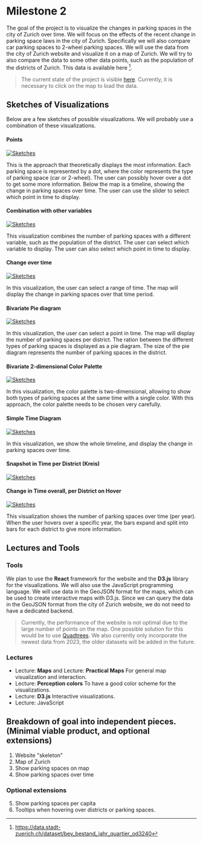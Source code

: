 # Milestone 2

The goal of the project is to visualize the changes in parking spaces in the city of Zurich over time. We will focus on the effects of the recent change in parking space laws in the city of Zurich. Specifically we will also compare car parking spaces to 2-wheel parking spaces. We will use the data from the city of Zurich website and visualize it on a map of Zurich. We will try to also compare the data to some other data points, such as the population of the districts of Zurich. This data is available here [^3].

> The current state of the project is visible [here](https://project-2023-campiroboys.vercel.app/). Currently, it is necessary to click on the map to load the data. 

## Sketches of Visualizations

Below are a few sketches of possible visualizations. We will probably use a combination of these visualizations.

#### Points

[![Sketches](assets/Sketch_Points.drawio.png)](assets/Sketch_Points.drawio.png)

This is the approach that theoretically displays the most information. Each parking space is represented by a dot, where the color represents the type of parking space (car or 2-wheel). The user can possibly hover over a dot to get some more information. Below the map is a timeline, showing the change in parking spaces over time. The user can use the slider to select which point in time to display.

#### Combination with other variables

[![Sketches](assets/Sketch_Gradient.drawio.png)](assets/Sketch_Gradient.drawio.png)

This visualization combines the number of parking spaces with a different variable, such as the population of the district. The user can select which variable to display. The user can also select which point in time to display.

#### Change over time

[![Sketches](assets/Sketch_Arrows.drawio.png)](assets/Sketch_Arrows.drawio.png)

In this visualization, the user can select a range of time. The map will display the change in parking spaces over that time period.

#### Bivariate Pie diagram

[![Sketches](assets/Sketch_Pie.drawio.png)](assets/Sketch_Pie.drawio.png)

In this visualization, the user can select a point in time. The map will display the number of parking spaces per district. The ration between the different types of parking spaces is displayed as a pie diagram. The size of the pie diagram represents the number of parking spaces in the district.

#### Bivariate 2-dimensional Color Palette

[![Sketches](assets/Sketch_BivarPal.drawio.png)](assets/Sketch_BivarPal.drawio.png)

In this visualization, the color palette is two-dimensional, allowing to show both types of parking spaces at the same time with a single color. With this approach, the color palette needs to be chosen very carefully.

#### Simple Time Diagram

[![Sketches](assets/Sketch_Simple_Time.drawio.png)](assets/Sketch_Simple_Time.drawio.png)

In this visualization, we show the whole timeline, and display the change in parking spaces over time.

#### Snapshot in Time per District (Kreis)

[![Sketches](assets/Sketch_Snapshot_Distr.drawio.png)](assets/Sketch_Snapshot_Distr.drawio.png)

#### Change in Time overall, per District on Hover

[![Sketches](assets/Sketch_Hover.drawio.png)](assets/Sketch_Hover.drawio.png)

This visualization shows the number of parking spaces over time (per year). When the user hovers over a specific year, the bars expand and split into bars for each district to give more information.

## Lectures and Tools

### Tools

We plan to use the **React** framework for the website and the **D3.js** library for the visualizations. We will also use the JavaScript programming language.
We will use data in the GeoJSON format for the maps, which can be used to create interactive maps with D3.js. Since we can query the data in the GeoJSON format from the city of Zurich website, we do not need to have a dedicated backend.

> Currently, the performance of the website is not optimal due to the large number of points on the map. One possible solution for this would be to use [Quadtrees](https://github.com/d3/d3-quadtree).
> We also currently only incorporate the newest data from 2023, the older datasets will be added in the future.

### Lectures

* Lecture: **Maps** and Lecture: **Practical Maps**
  For general map visualization and interaction.
* Lecture: **Perception colors**
  To have a good color scheme for the visualizations.
* Lecture: **D3.js**
  Interactive visualizations.
* Lecture: JavaScript

## Breakdown of goal into independent pieces. (Minimal viable product, and optional extensions)

1. Website "skeleton"
2. Map of Zurich
3. Show parking spaces on map
4. Show parking spaces over time

### Optional extensions

5. Show parking spaces per capita
6. Tooltips when hovering over districts or parking spaces.

[^3]: https://data.stadt-zuerich.ch/dataset/bev_bestand_jahr_quartier_od3240
